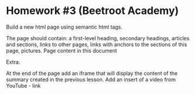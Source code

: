 # Homework #3 (Beetroot Academy)

Build a new html page using semantic html tags. 

The page should contain: 
a first-level heading, 
secondary headings, 
articles and sections, 
links to other pages, 
links with anchors to the sections of this page, pictures.
Page content in this document 

Extra:

At the end of the page add an iframe that will display the content of the summary created in the previous lesson.
Add an insert of a video from YouTube - link 
